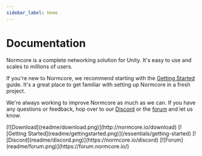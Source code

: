 ```yaml
---
sidebar_label: Home
---
```

# Documentation

Normcore is a complete networking solution for Unity. It's easy to use and scales to millions of users.

If you're new to Normcore, we recommend starting with the [Getting Started](./essentials/getting-started.md) guide. It's a great place to get familiar with setting up Normcore in a fresh project.

We're always working to improve Normcore as much as we can. If you have any questions or feedback, hop over to our [Discord](https://normcore.io/discord) or the [forum](https://forum.normcore.io/) and let us know.


<span class="linkblocks">
[![Download](readme/download.png)](http://normcore.io/download)
[![Getting Started](readme/gettingstarted.png)](/essentials/getting-started)
[![Discord](readme/discord.png)](https://normcore.io/discord)
[![Forum](readme/forum.png)](https://forum.normcore.io/)
</span>
